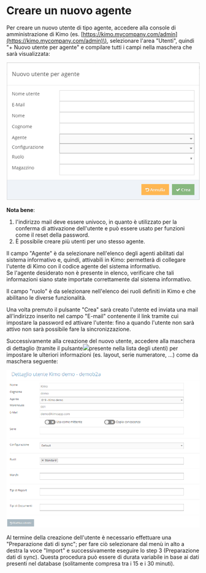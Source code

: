 # Creare un nuovo agente

Per creare un nuovo utente di tipo agente, accedere alla console di amministrazione di Kimo \(es. [https://kimo.mycompany.com/admin](https://kimo.mycompany.com/admin)\), selezionare l'area "Utenti", quindi "+ Nuovo utente per agente" e compilare tutti i campi nella maschera che sarà visualizzata:

![](../../.gitbook/assets/nuovo-agente.png)

**Nota bene**: 

1. l'indirizzo mail deve essere univoco, in quanto è utilizzato per la conferma di attivazione dell'utente e può essere usato per funzioni come il reset della password.
2. È possibile creare più utenti per uno stesso agente.

Il campo "Agente" è da selezionare nell'elenco degli agenti abilitati dal sistema informativo e, quindi, attivabili in Kimo: permetterà di collegare l'utente di Kimo con il codice agente del sistema informativo.  
Se l'agente desiderato non è presente in elenco, verificare che tali informazioni siano state importate correttamente dal sistema informativo.

Il campo "ruolo" è da selezionare nell'elenco dei ruoli definiti in Kimo e che abilitano le diverse funzionalità.

Una volta premuto il pulsante "Crea" sarà creato l'utente ed inviata una mail all'indirizzo inserito nel campo "E-mail" contenente il link tramite cui impostare la password ed attivare l'utente: fino a quando l'utente non sarà attivo non sarà possibile fare la sincronizzazione.

Successivamente alla creazione del nuovo utente, accedere alla maschera di dettaglio \(tramite il pulsante![](https://s3.amazonaws.com/cdn.freshdesk.com/data/helpdesk/attachments/production/22000944744/original/4x9HKCgjY3XGNWMcPqpU72T_RzvTC8lGyw.png?1485475532)presente nella lista degli utenti\) per impostare le ulteriori informazioni \(es. layout, serie numeratore, ...\) come da maschera seguente:

![](../../.gitbook/assets/image%20%2816%29.png)

Al termine della creazione dell'utente è necessario effettuare una "Preparazione dati di sync"; per fare ciò selezionare dal menù in alto a destra la voce "Import" e successivamente eseguire lo step 3 \(Preparazione dati di sync\). Questa procedura può essere di durata variabile in base ai dati presenti nel database \(solitamente compresa tra i 15 e i 30 minuti\).

